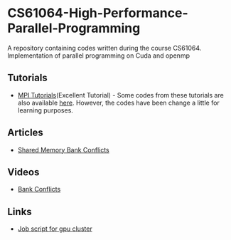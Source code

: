 # CS61064-High-Performance-Parallel-Programming
A repository containing codes written during the course CS61064.
Implementation of parallel programming on Cuda and openmp

## Tutorials
- [MPI Tutorials](http://mpitutorial.com/tutorials/)(Excellent Tutorial) - Some codes from these tutorials are also available [here](MPI/Tutorials). However, the codes have been change a little for learning purposes.

## Articles
- [Shared Memory Bank Conflicts](http://cuda-programming.blogspot.com/2013/02/bank-conflicts-in-shared-memory-in-cuda.html)

## Videos
- [Bank Conflicts](https://www.youtube.com/watch?v=CZgM3DEBplE&t=2s)

## Links
- [Job script for gpu cluster](http://qcd.phys.cmu.edu/QCDcluster/pbs/run_serial.html)
